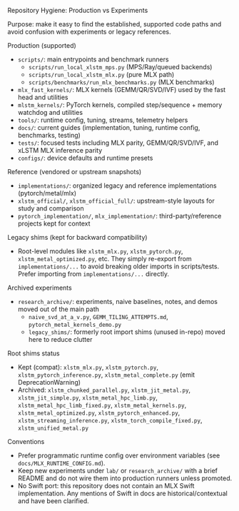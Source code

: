 Repository Hygiene: Production vs Experiments

Purpose: make it easy to find the established, supported code paths and avoid confusion with experiments or legacy references.

Production (supported)
- `scripts/`: main entrypoints and benchmark runners
  - `scripts/run_local_xlstm_mps.py` (MPS/Ray/queued backends)
  - `scripts/run_local_xlstm_mlx.py` (pure MLX path)
  - `scripts/benchmarks/run_mlx_benchmarks.py` (MLX benchmarks)
- `mlx_fast_kernels/`: MLX kernels (GEMM/QR/SVD/IVF) used by the fast head and utilities
- `mlstm_kernels/`: PyTorch kernels, compiled step/sequence + memory watchdog and utilities
- `tools/`: runtime config, tuning, streams, telemetry helpers
- `docs/`: current guides (implementation, tuning, runtime config, benchmarks, testing)
- `tests/`: focused tests including MLX parity, GEMM/QR/SVD/IVF, and xLSTM MLX inference parity
- `configs/`: device defaults and runtime presets

Reference (vendored or upstream snapshots)
- `implementations/`: organized legacy and reference implementations (pytorch/metal/mlx)
- `xlstm_official/`, `xlstm_official_full/`: upstream-style layouts for study and comparison
- `pytorch_implementation/`, `mlx_implementation/`: third-party/reference projects kept for context

Legacy shims (kept for backward compatibility)
- Root-level modules like `xlstm_mlx.py`, `xlstm_pytorch.py`, `xlstm_metal_optimized.py`, etc. They simply re-export from `implementations/...` to avoid breaking older imports in scripts/tests. Prefer importing from `implementations/...` directly.

Archived experiments
- `research_archive/`: experiments, naive baselines, notes, and demos moved out of the main path
  - `naive_svd_at_a_v.py`, `GEMM_TILING_ATTEMPTS.md`, `pytorch_metal_kernels_demo.py`
  - `legacy_shims/`: formerly root import shims (unused in-repo) moved here to reduce clutter

Root shims status
- Kept (compat): `xlstm_mlx.py`, `xlstm_pytorch.py`, `xlstm_pytorch_inference.py`, `xlstm_metal_complete.py` (emit DeprecationWarning)
- Archived: `xlstm_chunked_parallel.py`, `xlstm_jit_metal.py`, `xlstm_jit_simple.py`,
  `xlstm_metal_hpc_limb.py`, `xlstm_metal_hpc_limb_fixed.py`, `xlstm_metal_kernels.py`,
  `xlstm_metal_optimized.py`, `xlstm_pytorch_enhanced.py`, `xlstm_streaming_inference.py`,
  `xlstm_torch_compile_fixed.py`, `xlstm_unified_metal.py`

Conventions
- Prefer programmatic runtime config over environment variables (see `docs/MLX_RUNTIME_CONFIG.md`).
- Keep new experiments under `lab/` or `research_archive/` with a brief README and do not wire them into production runners unless promoted.
- No Swift port: this repository does not contain an MLX Swift implementation. Any mentions of Swift in docs are historical/contextual and have been clarified.
